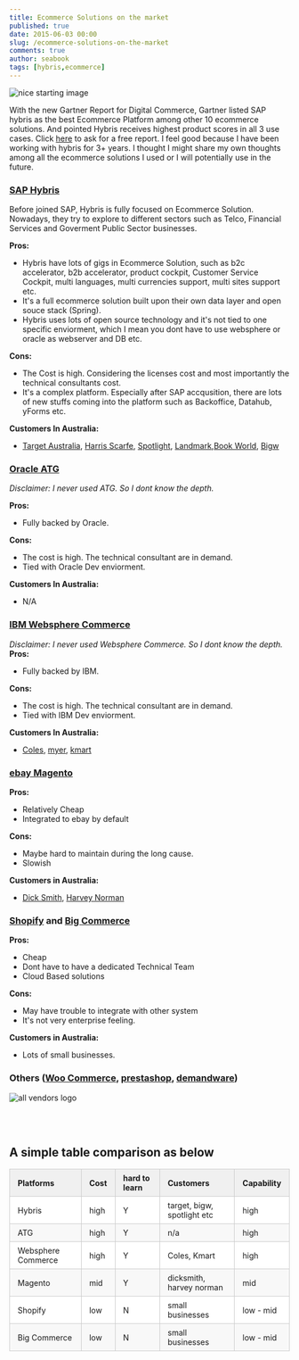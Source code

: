 ```yaml
---
title: Ecommerce Solutions on the market
published: true
date: 2015-06-03 00:00
slug: /ecommerce-solutions-on-the-market
comments: true
author: seabook
tags: [hybris,ecommerce]
---
```



![nice starting image][ecommerce_cart]

With the new Gartner Report for Digital Commerce, Gartner listed SAP hybris as the best Ecommerce Platform among other 10 ecommerce solutions.
And pointed Hybris receives highest product scores in all 3 use cases. Click [here]() to ask for a free report.
I feel good because I have been working with hybris for 3+ years. I thought I might share my own thoughts among all the ecommerce solutions I used or I will potentially use in the future.

### **[SAP Hybris](https://www.hybris.com)**
Before joined SAP, Hybris is fully focused on Ecommerce Solution. Nowadays, they try to explore to different sectors such as Telco, Financial Services and Goverment Public Sector businesses.

**Pros:**
  - Hybris have lots of gigs in Ecommerce Solution, such as b2c accelerator, b2b accelerator, product cockpit, Customer Service Cockpit, multi languages, multi currencies support, multi sites support etc.
  - It's a full ecommerce solution built upon their own data layer and open souce stack (Spring).
  - Hybris uses lots of open source technology and it's not tied to one specific enviorment, which I mean you dont have to use websphere or oracle as webserver and DB etc.

**Cons:**
  - The Cost is high. Considering the licenses cost and most importantly the technical consultants cost.
  - It's a complex platform. Especially after SAP accqusition, there are lots of new stuffs coming into the platform such as Backoffice, Datahub, yForms etc.

**Customers In Australia:**
  - [Target Australia](https://target.com.au), [Harris Scarfe](http://www.harrisscarfe.com.au), [Spotlight](https://www.spotlight.com.au/), [Landmark](http://www.landmark.com.au/),[Book World](http://www.bookworld.com.au/), [Bigw](https://www.bigw.com.au)


### **[Oracle ATG](http://www.oracle.com/us/products/applications/commerce/commerce-platform/overview/index.html)**
*Disclaimer: I never used ATG. So I dont know the depth.*

**Pros:**
  - Fully backed by Oracle.

**Cons:**
  - The cost is high. The technical consultant are in demand.
  - Tied with Oracle Dev enviorment.

**Customers In Australia:**
  - N/A

### **[IBM Websphere Commerce](http://www-03.ibm.com/software/products/en/websphere-commerce)**
*Disclaimer: I never used Websphere Commerce. So I dont know the depth.*
**Pros:**
  - Fully backed by IBM.

**Cons:**
  - The cost is high. The technical consultant are in demand.
  - Tied with IBM Dev enviorment.

**Customers In Australia:**
  - [Coles](http://shop.coles.com.au), [myer](http://myer.com.au), [kmart](http://www.kmart.com.au)

### **[ebay Magento](http://magento.com/company/overview)**
**Pros:**
  - Relatively Cheap
  - Integrated to ebay by default

**Cons:**
  - Maybe hard to maintain during the long cause.
  - Slowish

**Customers in Australia:**
  - [Dick Smith](https://www.dicksmith.com.au), [Harvey Norman](https://www.harveynorman.com.au)

### **[Shopify](http://www.shopify.com.au)** and **[Big Commerce](https://www.bigcommerce.com)**
**Pros:**
  - Cheap
  - Dont have to have a dedicated Technical Team
  - Cloud Based solutions

**Cons:**
  - May have trouble to integrate with other system
  - It's not very enterprise feeling.

**Customers in Australia:**
  - Lots of small businesses.

### **Others ([Woo Commerce](http://www.woothemes.com/woocommerce/), [prestashop](https://www.prestashop.com/), [demandware](http://www.demandware.com/))**


![all vendors logo][ecommerce_logos]

<br>
<br>

## A simple table comparison as below

<table style="margin: 1.2em 0px;padding: 0px; border-collapse: collapse; border-spacing: 0px; font-family: inherit; font-size: inherit; font-style: inherit; font-variant: inherit; font-weight: inherit; font-stretch: inherit; line-height: inherit; border: 0px;">
<thead>
<tr style="border-width: 1px 0px 0px; border-top-style: solid; border-top-color: rgb(204, 204, 204); margin: 0px; padding: 0px; background-color: white;">
<th style="text-align:left; font-size: 1em; border: 1px solid rgb(204, 204, 204); margin: 0px; padding: 0.5em 1em;font-weight: bold; background-color: rgb(240, 240, 240);">Platforms</th>
<th style="text-align:left; font-size: 1em; border: 1px solid rgb(204, 204, 204); margin: 0px; padding: 0.5em 1em;font-weight: bold; background-color: rgb(240, 240, 240);">Cost</th>
<th style="text-align:left; font-size: 1em; border: 1px solid rgb(204, 204, 204); margin: 0px; padding: 0.5em 1em;font-weight: bold; background-color: rgb(240, 240, 240);">hard to learn</th>
<th style="text-align:left; font-size: 1em; border: 1px solid rgb(204, 204, 204); margin: 0px; padding: 0.5em 1em;font-weight: bold; background-color: rgb(240, 240, 240);">Customers</th>
<th style="text-align:left; font-size: 1em; border: 1px solid rgb(204, 204, 204); margin: 0px; padding: 0.5em 1em;font-weight: bold; background-color: rgb(240, 240, 240);">Capability</th>
</tr>
</thead>
<tbody style="margin: 0px; padding: 0px; border: 0px;">
<tr style="border-width: 1px 0px 0px; border-top-style: solid; border-top-color: rgb(204, 204, 204); margin: 0px; padding: 0px; background-color: white;">
<td style="text-align:left; font-size: 1em; border: 1px solid rgb(204, 204, 204); margin: 0px; padding: 0.5em 1em;">Hybris</td>
<td style="text-align:left; font-size: 1em; border: 1px solid rgb(204, 204, 204); margin: 0px; padding: 0.5em 1em;">high</td>
<td style="text-align:left; font-size: 1em; border: 1px solid rgb(204, 204, 204); margin: 0px; padding: 0.5em 1em;">Y</td>
<td style="text-align:left; font-size: 1em; border: 1px solid rgb(204, 204, 204); margin: 0px; padding: 0.5em 1em;">target, bigw, spotlight etc</td>
<td style="text-align:left; font-size: 1em; border: 1px solid rgb(204, 204, 204); margin: 0px; padding: 0.5em 1em;">high</td>
</tr>
<tr style="border-width: 1px 0px 0px; border-top-style: solid; border-top-color: rgb(204, 204, 204); margin: 0px; padding: 0px; background-color: white;background-color: rgb(248, 248, 248);">
<td style="text-align:left; font-size: 1em; border: 1px solid rgb(204, 204, 204); margin: 0px; padding: 0.5em 1em;">ATG</td>
<td style="text-align:left; font-size: 1em; border: 1px solid rgb(204, 204, 204); margin: 0px; padding: 0.5em 1em;">high</td>
<td style="text-align:left; font-size: 1em; border: 1px solid rgb(204, 204, 204); margin: 0px; padding: 0.5em 1em;">Y</td>
<td style="text-align:left; font-size: 1em; border: 1px solid rgb(204, 204, 204); margin: 0px; padding: 0.5em 1em;">n/a</td>
<td style="text-align:left; font-size: 1em; border: 1px solid rgb(204, 204, 204); margin: 0px; padding: 0.5em 1em;">high</td>
</tr>
<tr style="border-width: 1px 0px 0px; border-top-style: solid; border-top-color: rgb(204, 204, 204); margin: 0px; padding: 0px; background-color: white;">
<td style="text-align:left; font-size: 1em; border: 1px solid rgb(204, 204, 204); margin: 0px; padding: 0.5em 1em;">Websphere Commerce</td>
<td style="text-align:left; font-size: 1em; border: 1px solid rgb(204, 204, 204); margin: 0px; padding: 0.5em 1em;">high</td>
<td style="text-align:left; font-size: 1em; border: 1px solid rgb(204, 204, 204); margin: 0px; padding: 0.5em 1em;">Y</td>
<td style="text-align:left; font-size: 1em; border: 1px solid rgb(204, 204, 204); margin: 0px; padding: 0.5em 1em;">Coles, Kmart</td>
<td style="text-align:left; font-size: 1em; border: 1px solid rgb(204, 204, 204); margin: 0px; padding: 0.5em 1em;">high</td>
</tr>
<tr style="border-width: 1px 0px 0px; border-top-style: solid; border-top-color: rgb(204, 204, 204); margin: 0px; padding: 0px; background-color: white;background-color: rgb(248, 248, 248);">
<td style="text-align:left; font-size: 1em; border: 1px solid rgb(204, 204, 204); margin: 0px; padding: 0.5em 1em;">Magento</td>
<td style="text-align:left; font-size: 1em; border: 1px solid rgb(204, 204, 204); margin: 0px; padding: 0.5em 1em;">mid</td>
<td style="text-align:left; font-size: 1em; border: 1px solid rgb(204, 204, 204); margin: 0px; padding: 0.5em 1em;">Y</td>
<td style="text-align:left; font-size: 1em; border: 1px solid rgb(204, 204, 204); margin: 0px; padding: 0.5em 1em;">dicksmith, harvey norman</td>
<td style="text-align:left; font-size: 1em; border: 1px solid rgb(204, 204, 204); margin: 0px; padding: 0.5em 1em;">mid</td>
</tr>
<tr style="border-width: 1px 0px 0px; border-top-style: solid; border-top-color: rgb(204, 204, 204); margin: 0px; padding: 0px; background-color: white;">
<td style="text-align:left; font-size: 1em; border: 1px solid rgb(204, 204, 204); margin: 0px; padding: 0.5em 1em;">Shopify</td>
<td style="text-align:left; font-size: 1em; border: 1px solid rgb(204, 204, 204); margin: 0px; padding: 0.5em 1em;">low</td>
<td style="text-align:left; font-size: 1em; border: 1px solid rgb(204, 204, 204); margin: 0px; padding: 0.5em 1em;">N</td>
<td style="text-align:left; font-size: 1em; border: 1px solid rgb(204, 204, 204); margin: 0px; padding: 0.5em 1em;">small businesses</td>
<td style="text-align:left; font-size: 1em; border: 1px solid rgb(204, 204, 204); margin: 0px; padding: 0.5em 1em;">low - mid</td>
</tr>
<tr style="border-width: 1px 0px 0px; border-top-style: solid; border-top-color: rgb(204, 204, 204); margin: 0px; padding: 0px; background-color: white;background-color: rgb(248, 248, 248);">
<td style="text-align:left; font-size: 1em; border: 1px solid rgb(204, 204, 204); margin: 0px; padding: 0.5em 1em;">Big Commerce</td>
<td style="text-align:left; font-size: 1em; border: 1px solid rgb(204, 204, 204); margin: 0px; padding: 0.5em 1em;">low</td>
<td style="text-align:left; font-size: 1em; border: 1px solid rgb(204, 204, 204); margin: 0px; padding: 0.5em 1em;">N</td>
<td style="text-align:left; font-size: 1em; border: 1px solid rgb(204, 204, 204); margin: 0px; padding: 0.5em 1em;">small businesses</td>
<td style="text-align:left; font-size: 1em; border: 1px solid rgb(204, 204, 204); margin: 0px; padding: 0.5em 1em;">low - mid</td>
</tr>
</tbody>
</table>


[ecommerce_cart]: http://outfresh.com/wp-content/uploads/2015/03/ecommerce2.jpg
[ecommerce_logos]: http://pathmarksolutions.com/wp-content/uploads/2012/03/Ecommerce-logo-panel1.png
